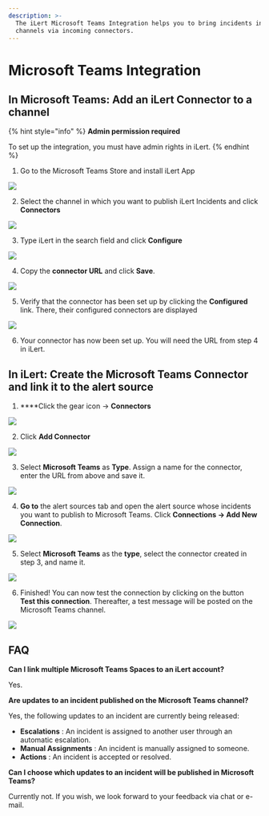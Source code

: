 ```yaml
---
description: >-
  The iLert Microsoft Teams Integration helps you to bring incidents into your
  channels via incoming connectors.
---
```


# Microsoft Teams Integration

## In Microsoft Teams: Add an iLert Connector to a channel <a id="add-to-channel"></a>

{% hint style="info" %}
**Admin permission required**

To set up the integration, you must have admin rights in iLert.
{% endhint %}

1. Go to the Microsoft Teams Store and install iLert App

![](../../.gitbook/assets/mt1.png)

2. Select the channel in which you want to publish iLert Incidents and click **Connectors**

![](../../.gitbook/assets/mt2.png)

3. Type iLert in the search field and click **Configure**

![](../../.gitbook/assets/mt3.png)

4. Copy the **connector URL** and click **Save**.

![](../../.gitbook/assets/mt4.png)

5. Verify that the connector has been set up by clicking the **Configured** link. There, their configured connectors are displayed

![](../../.gitbook/assets/mt5.png)

6. Your connector has now been set up. You will need the URL from step 4 in iLert.

## In iLert: Create the Microsoft Teams Connector and link it to the alert source <a id="create-alarm-source"></a>

1. ****Click the gear icon → **Connectors**

![](../../.gitbook/assets/mt6.png)

2. Click **Add Connector**

![](../../.gitbook/assets/mt7.png)

3. Select **Microsoft Teams** as **Type**. Assign a name for the connector, enter the URL from above and save it.

![](../../.gitbook/assets/mt8.png)

4. **Go to** the alert sources tab and open the alert source whose incidents you want to publish to Microsoft Teams. Click **Connections → Add New Connection**.

![](../../.gitbook/assets/mt9.png)

5. Select **Microsoft Teams** as the **type**, select the connector created in step 3, and name it.

![](../../.gitbook/assets/mt10.png)

6. Finished! You can now test the connection by clicking on the button **Test this connection**. Thereafter, a test message will be posted on the Microsoft Teams channel.

![](../../.gitbook/assets/mt11.png)

## FAQ <a id="faq"></a>

**Can I link multiple Microsoft Teams Spaces to an iLert account?**

Yes.

**Are updates to an incident published on the Microsoft Teams channel?**

Yes, the following updates to an incident are currently being released:

* **Escalations** : An incident is assigned to another user through an automatic escalation.
* **Manual Assignments** : An incident is manually assigned to someone.
* **Actions** : An incident is accepted or resolved.

**Can I choose which updates to an incident will be published in Microsoft Teams?**

Currently not. If you wish, we look forward to your feedback via chat or e-mail.

